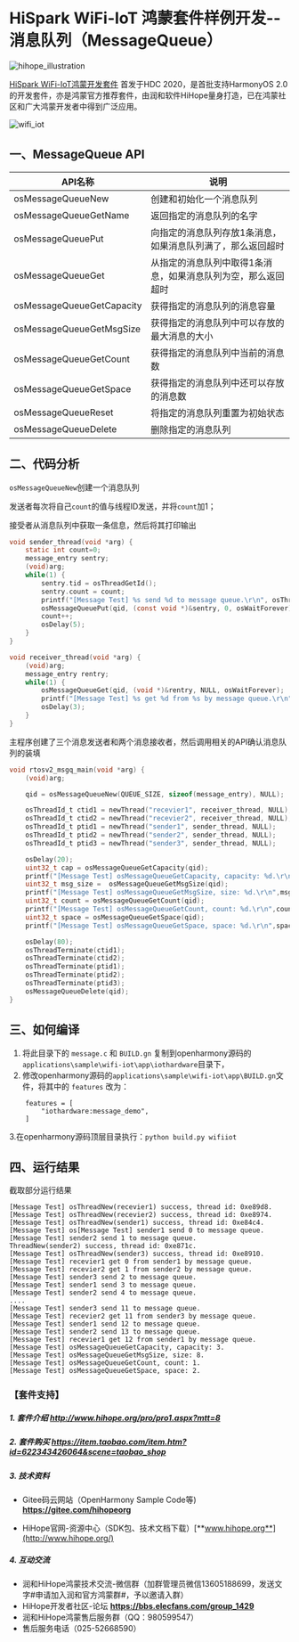 # HiSpark WiFi-IoT 鸿蒙套件样例开发--消息队列（MessageQueue）

![hihope_illustration](https://gitee.com/hihopeorg/hispark-hm-pegasus/raw/master/docs/figures/hihope_illustration.png)

[HiSpark WiFi-IoT鸿蒙开发套件](https://item.taobao.com/item.htm?spm=a1z10.1-c-s.w5003-23341819265.1.bf644a82Da9PZK&id=622343426064&scene=taobao_shop) 首发于HDC 2020，是首批支持HarmonyOS 2.0的开发套件，亦是鸿蒙官方推荐套件，由润和软件HiHope量身打造，已在鸿蒙社区和广大鸿蒙开发者中得到广泛应用。

![wifi_iot](https://gitee.com/hihopeorg/hispark-hm-pegasus/raw/master/docs/figures/wifi_iot.png)

## 一、MessageQueue API

| API名称                   | 说明                                                         |
| ------------------------- | ------------------------------------------------------------ |
| osMessageQueueNew         | 创建和初始化一个消息队列                                     |
| osMessageQueueGetName     | 返回指定的消息队列的名字                                     |
| osMessageQueuePut         | 向指定的消息队列存放1条消息，如果消息队列满了，那么返回超时  |
| osMessageQueueGet         | 从指定的消息队列中取得1条消息，如果消息队列为空，那么返回超时 |
| osMessageQueueGetCapacity | 获得指定的消息队列的消息容量                                 |
| osMessageQueueGetMsgSize  | 获得指定的消息队列中可以存放的最大消息的大小                 |
| osMessageQueueGetCount    | 获得指定的消息队列中当前的消息数                             |
| osMessageQueueGetSpace    | 获得指定的消息队列中还可以存放的消息数                       |
| osMessageQueueReset       | 将指定的消息队列重置为初始状态                               |
| osMessageQueueDelete      | 删除指定的消息队列                                           |

## 二、代码分析

`osMessageQueueNew`创建一个消息队列

发送者每次将自己`count`的值与线程ID发送，并将`count`加1；

接受者从消息队列中获取一条信息，然后将其打印输出

```c
void sender_thread(void *arg) {
    static int count=0;
    message_entry sentry;
    (void)arg;
    while(1) {
        sentry.tid = osThreadGetId();
        sentry.count = count;
        printf("[Message Test] %s send %d to message queue.\r\n", osThreadGetName(osThreadGetId()), count);
        osMessageQueuePut(qid, (const void *)&sentry, 0, osWaitForever);
        count++;
        osDelay(5);
    }
}

void receiver_thread(void *arg) {
    (void)arg;
    message_entry rentry;
    while(1) {
        osMessageQueueGet(qid, (void *)&rentry, NULL, osWaitForever);
        printf("[Message Test] %s get %d from %s by message queue.\r\n", osThreadGetName(osThreadGetId()), rentry.count, osThreadGetName(rentry.tid));
        osDelay(3);
    }
}
```

主程序创建了三个消息发送者和两个消息接收者，然后调用相关的API确认消息队列的装填

```c
void rtosv2_msgq_main(void *arg) {
    (void)arg;

    qid = osMessageQueueNew(QUEUE_SIZE, sizeof(message_entry), NULL);

    osThreadId_t ctid1 = newThread("recevier1", receiver_thread, NULL);
    osThreadId_t ctid2 = newThread("recevier2", receiver_thread, NULL);
    osThreadId_t ptid1 = newThread("sender1", sender_thread, NULL);
    osThreadId_t ptid2 = newThread("sender2", sender_thread, NULL);
    osThreadId_t ptid3 = newThread("sender3", sender_thread, NULL);

    osDelay(20);
    uint32_t cap = osMessageQueueGetCapacity(qid);
    printf("[Message Test] osMessageQueueGetCapacity, capacity: %d.\r\n",cap);
    uint32_t msg_size =  osMessageQueueGetMsgSize(qid);
    printf("[Message Test] osMessageQueueGetMsgSize, size: %d.\r\n",msg_size);
    uint32_t count = osMessageQueueGetCount(qid);
    printf("[Message Test] osMessageQueueGetCount, count: %d.\r\n",count);
    uint32_t space = osMessageQueueGetSpace(qid);
    printf("[Message Test] osMessageQueueGetSpace, space: %d.\r\n",space);

    osDelay(80);
    osThreadTerminate(ctid1);
    osThreadTerminate(ctid2);
    osThreadTerminate(ptid1);
    osThreadTerminate(ptid2);
    osThreadTerminate(ptid3);
    osMessageQueueDelete(qid);
}
```



## 三、如何编译

1. 将此目录下的 `message.c` 和 `BUILD.gn` 复制到openharmony源码的`applications\sample\wifi-iot\app\iothardware`目录下，
2. 修改openharmony源码的`applications\sample\wifi-iot\app\BUILD.gn`文件，将其中的 `features` 改为：

```
    features = [
        "iothardware:message_demo",
    ]
```

   3.在openharmony源码顶层目录执行：`python build.py wifiiot`

## 四、运行结果

截取部分运行结果

```
[Message Test] osThreadNew(recevier1) success, thread id: 0xe89d8.
[Message Test] osThreadNew(recevier2) success, thread id: 0xe8974.
[Message Test] osThreadNew(sender1) success, thread id: 0xe84c4.
[Message Test] os[Message Test] sender1 send 0 to message queue.
[Message Test] sender2 send 1 to message queue.
ThreadNew(sender2) success, thread id: 0xe871c.
[Message Test] osThreadNew(sender3) success, thread id: 0xe8910.
[Message Test] recevier1 get 0 from sender1 by message queue.
[Message Test] recevier2 get 1 from sender2 by message queue.
[Message Test] sender3 send 2 to message queue.
[Message Test] sender1 send 3 to message queue.
[Message Test] sender2 send 4 to message queue.
....
[Message Test] sender3 send 11 to message queue.
[Message Test] recevier2 get 11 from sender3 by message queue.
[Message Test] sender1 send 12 to message queue.
[Message Test] sender2 send 13 to message queue.
[Message Test] recevier1 get 12 from sender1 by message queue.
[Message Test] osMessageQueueGetCapacity, capacity: 3.
[Message Test] osMessageQueueGetMsgSize, size: 8.
[Message Test] osMessageQueueGetCount, count: 1.
[Message Test] osMessageQueueGetSpace, space: 2.
```

### 【套件支持】

##### 1. 套件介绍  http://www.hihope.org/pro/pro1.aspx?mtt=8

##### 2. 套件购买  https://item.taobao.com/item.htm?id=622343426064&scene=taobao_shop

##### 3. 技术资料

- Gitee码云网站（OpenHarmony Sample Code等) **https://gitee.com/hihopeorg**

- HiHope官网-资源中心（SDK包、技术文档下载）[**www.hihope.org**](http://www.hihope.org/)

##### 4. 互动交流

- 润和HiHope鸿蒙技术交流-微信群（加群管理员微信13605188699，发送文字#申请加入润和官方鸿蒙群#，予以邀请入群）
- HiHope开发者社区-论坛 **https://bbs.elecfans.com/group_1429**
- 润和HiHope鸿蒙售后服务群（QQ：980599547）
- 售后服务电话（025-52668590）


